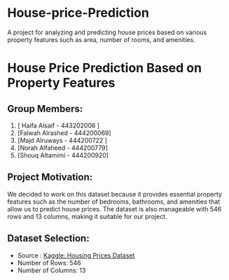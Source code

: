 # House-price-Prediction
A project for analyzing and predicting house prices based on various property features such as area, number of rooms, and amenities.

# House Price Prediction Based on Property Features

## Group Members:
1. [ Haifa Alsaif - 443202006 ]
2. [Falwah Alrashed - 444200069]
3. [Majd Alruways - 444200722 ]
4. [Norah Alfaheed - 444200779]
5. [Shouq Altamimi - 444200920]

## Project Motivation:
We decided to work on this dataset because it provides essential property features such as the number of bedrooms, bathrooms, and amenities that allow us to predict house prices. The dataset is also manageable with 546 rows and 13 columns, making it suitable for our project.

## Dataset Selection:
- Source : [Kaggle: Housing Prices Dataset](https://www.kaggle.com/datasets/yasserh/housing-prices-dataset)
- Number of Rows: 546
- Number of Columns: 13

